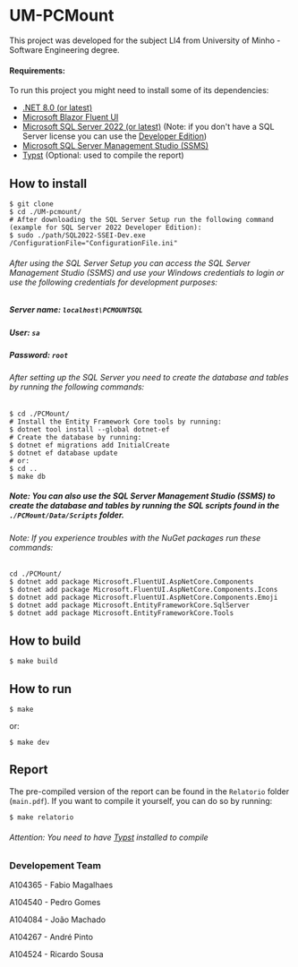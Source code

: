# UM-PCMount
This project was developed for the subject LI4 from University of Minho - Software Engineering degree.

#### Requirements:
To run this project you might need to install some of its dependencies:
- [.NET 8.0 (or latest)](https://dotnet.microsoft.com/en-us/)
- [Microsoft Blazor Fluent UI](https://www.fluentui-blazor.net/CodeSetup)
- [Microsoft SQL Server 2022 (or latest)](https://www.microsoft.com/en-us/sql-server/sql-server-2022) (Note: if you don't have a SQL Server license you can use the [Developer Edition](https://www.microsoft.com/en-us/sql-server/sql-server-downloads))
- [Microsoft SQL Server Management Studio (SSMS)](https://docs.microsoft.com/en-us/sql/ssms/download-sql-server-management-studio-ssms?view=sql-server-ver15)
- [Typst](https://typst.app/) (Optional: used to compile the report)

## How to install
```shell
$ git clone
$ cd ./UM-pcmount/
# After downloading the SQL Server Setup run the following command (example for SQL Server 2022 Developer Edition):
$ sudo ./path/SQL2022-SSEI-Dev.exe /ConfigurationFile="ConfigurationFile.ini"
```

###### After using the SQL Server Setup you can access the SQL Server Management Studio (SSMS) and use your Windows credentials to login or use the following credentials for development purposes:
##### Server name: `localhost\PCMOUNTSQL`
##### User: `sa`
##### Password: `root`

###### After setting up the SQL Server you need to create the database and tables by running the following commands:
```shell
$ cd ./PCMount/
# Install the Entity Framework Core tools by running:
$ dotnet tool install --global dotnet-ef
# Create the database by running:
$ dotnet ef migrations add InitialCreate
$ dotnet ef database update
# or:
$ cd ..
$ make db
```

##### Note: You can also use the SQL Server Management Studio (SSMS) to create the database and tables by running the SQL scripts found in the `./PCMount/Data/Scripts` folder.

###### Note: If you experience troubles with the NuGet packages run these commands:
```shell
cd ./PCMount/
$ dotnet add package Microsoft.FluentUI.AspNetCore.Components
$ dotnet add package Microsoft.FluentUI.AspNetCore.Components.Icons
$ dotnet add package Microsoft.FluentUI.AspNetCore.Components.Emoji
$ dotnet add package Microsoft.EntityFrameworkCore.SqlServer
$ dotnet add package Microsoft.EntityFrameworkCore.Tools
```

## How to build
```shell
$ make build
```

## How to run
```shell
$ make
```
or:
```shell
$ make dev
```

## Report
The pre-compiled version of the report can be found in the `Relatorio` folder (`main.pdf`). If you want to compile it yourself, you can do so by running:
```shell
$ make relatorio
```
###### Attention: You need to have [Typst](https://typst.app/) installed to compile

### Developement Team
A104365 - Fabio Magalhaes

A104540 - Pedro Gomes

A104084 - João Machado

A104267 - André Pinto

A104524 - Ricardo Sousa
